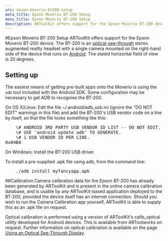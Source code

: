 ```yaml
---
uri: epson-moveria-bt200-setup
meta_title: Epson Moverio BT-200 Setup
menu_title: Epson Moverio BT-200 Setup
description: ARToolKit offers support for the Epson Moverio BT-200 device.
---
```


#Epson Moverio BT-200 Setup
ARToolKit offers support for the Epson Moverio BT-200 device. The BT-200 is an [optical-see-through][config_optical_see-through] stereo augmented reality headset with a single camera mounted on the right-hand side of the device that runs on [Android][android_about]. The stated horizontal field of view is 20 degrees.

## Setting up
The easiest means of getting pre-built apps onto the Moverio is using the `adb` tool included with the Android SDK. Some configuration may be necessary to get ADB to recognise the BT-200.

On OS X/Linux: Edit the file \~/.android/adb_usb.ini (ignore the "DO NOT EDIT" warnings in this file) and add the BT-200's USB vendor code on a line by itself, so that the file looks something like this:
<pre>
    \# ANDROID 3RD PARTY USB VENDOR ID LIST -- DO NOT EDIT.
    \# USE 'android update adb' TO GENERATE.
    \# 1 USB VENDOR ID PER LINE.
0x04B8
</pre>
On Windows: Install the BT-200 USB driver.

To install a pre-supplied .apk file using adb, from the command line:
<pre>
    ./adb install myfancyapp.apk
</pre>

##Calibration
Camera calibration data for the Epson BT-200 has already been generated by ARToolKit and is present in the online camera calibration database, and is usable by any ARToolKit-based application deployed to the BT-200, provided the device itself has an internet connection. Should you wish to run the Camera Calibration app yourself, ARToolKit is able to supply this as an .apk file on request.

Optical calibration is performed using a version of ARToolKit's calib\_optical utility developed for Android devices. This is available from ARToolworks on request. Further information on optical calibration is available on the page [Using an Optical See-Through Display][config_optical_see-through].

[android_about]: ../4_Android/android_about.md
[config_optical_see-through]: ../8_Advanced_Topics/config_optical_see_through.md
